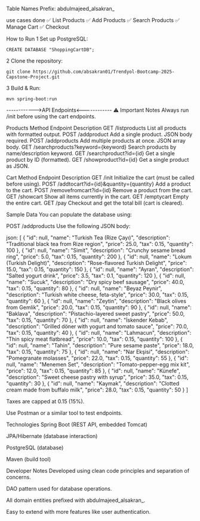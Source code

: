 

Table Names Prefix: abdulmajeed_alsakran_

use cases done
✅ List Products
✅ Add Products
✅ Search Products
✅ Manage Cart
✅ Checkout

How to Run
1   Set up PostgreSQL:

    CREATE DATABASE "ShoppingCartDB";

2    Clone the repository:

    git clone https://github.com/absakran01/Trendyol-Bootcamp-2025-Capstone-Project.git
3    Build & Run:

    mvn spring-boot:run


------------>API Endpoints<------------
⚠️ Important Notes
Always run /init before using the cart endpoints.

 Products
Method	Endpoint	Description
GET	/listproducts	List all products with formatted output.
POST	/addproduct	Add a single product. JSON body required.
POST	/addproducts	Add multiple products at once. JSON array body.
GET	/searchproducts?keyword={keyword}	Search products by name/description keyword.
GET	/searchproduct?id={id}	Get a single product by ID (formatted).
GET	/showproduct?id={id}	Get a single product as JSON.

 Cart
Method	Endpoint	Description
GET	/init	Initialize the cart (must be called before using).
POST	/addtocart?id={id}&quantity={quantity}	Add a product to the cart.
POST	/removefromcart?id={id}	Remove a product from the cart.
GET	/showcart	Show all items currently in the cart.
GET	/emptycart	Empty the entire cart.
GET	/pay	Checkout and get the total bill (cart is cleared).

Sample Data
You can populate the database using:


POST /addproducts
Use the following JSON body:

json:
[
  {
    "id": null,
    "name": "Turkish Tea (Rize Çayı)",
    "description": "Traditional black tea from Rize region",
    "price": 25.0,
    "tax": 0.15,
    "quantity": 100
  },
  {
    "id": null,
    "name": "Simit",
    "description": "Crunchy sesame bread ring",
    "price": 5.0,
    "tax": 0.15,
    "quantity": 200
  },
  {
    "id": null,
    "name": "Lokum (Turkish Delight)",
    "description": "Rose-flavored Turkish Delight",
    "price": 15.0,
    "tax": 0.15,
    "quantity": 150
  },
  {
    "id": null,
    "name": "Ayran",
    "description": "Salted yogurt drink",
    "price": 3.5,
    "tax": 0.1,
    "quantity": 120
  },
  {
    "id": null,
    "name": "Sucuk",
    "description": "Dry spicy beef sausage",
    "price": 40.0,
    "tax": 0.15,
    "quantity": 80
  },
  {
    "id": null,
    "name": "Beyaz Peynir",
    "description": "Turkish white cheese, feta-style",
    "price": 30.0,
    "tax": 0.15,
    "quantity": 60
  },
  {
    "id": null,
    "name": "Zeytin",
    "description": "Black olives from Gemlik",
    "price": 20.0,
    "tax": 0.15,
    "quantity": 90
  },
  {
    "id": null,
    "name": "Baklava",
    "description": "Pistachio-layered sweet pastry",
    "price": 50.0,
    "tax": 0.15,
    "quantity": 70
  },
  {
    "id": null,
    "name": "İskender Kebab",
    "description": "Grilled döner with yogurt and tomato sauce",
    "price": 70.0,
    "tax": 0.15,
    "quantity": 40
  },
  {
    "id": null,
    "name": "Lahmacun",
    "description": "Thin spicy meat flatbread",
    "price": 10.0,
    "tax": 0.15,
    "quantity": 100
  },
  {
    "id": null,
    "name": "Tahin",
    "description": "Pure sesame paste",
    "price": 18.0,
    "tax": 0.15,
    "quantity": 75
  },
  {
    "id": null,
    "name": "Nar Ekşisi",
    "description": "Pomegranate molasses",
    "price": 22.0,
    "tax": 0.15,
    "quantity": 55
  },
  {
    "id": null,
    "name": "Menemen Set",
    "description": "Tomato-pepper-egg mix kit",
    "price": 12.0,
    "tax": 0.15,
    "quantity": 85
  },
  {
    "id": null,
    "name": "Künefe",
    "description": "Sweet cheese pastry with syrup",
    "price": 35.0,
    "tax": 0.15,
    "quantity": 30
  },
  {
    "id": null,
    "name": "Kaymak",
    "description": "Clotted cream made from buffalo milk",
    "price": 28.0,
    "tax": 0.15,
    "quantity": 50
  }
]



Taxes are capped at 0.15 (15%).

Use Postman or a similar tool to test endpoints.

Technologies
Spring Boot (REST API, embedded Tomcat)

JPA/Hibernate (database interaction)

PostgreSQL (database)

Maven (build tool)

Developer Notes
Developed using clean code principles and separation of concerns.

DAO pattern used for database operations.

All domain entities prefixed with abdulmajeed_alsakran_.

Easy to extend with more features like user authentication.


